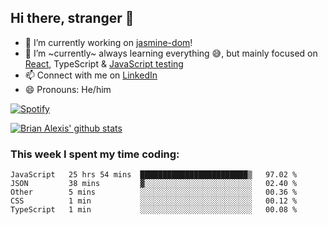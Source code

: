 ## Hi there, stranger 👋

- 🔭 I’m currently working on [jasmine-dom](https://github.com/testing-library/jasmine-dom)!
- 🌱 I’m ~currently~ always learning everything 😅, but mainly focused on [React](https://courseit.com.ar/cursos/frontend-avanzado-2020), TypeScript & [JavaScript testing](https://testingjavascript.com/)
- 📫 Connect with me on [LinkedIn](https://www.linkedin.com/in/brian-alexis/)
- 😄 Pronouns: He/him

[![Spotify](https://novatorem-nine-beige.vercel.app/api/spotify)](https://open.spotify.com/user/21ttbyunhf56rp6soqidgfk2q)

[![Brian Alexis' github stats](https://github-readme-stats-sepia-two.vercel.app/api?username=brrianalexis&show_icons=true&hide_border=true?count_private=true)](https://github.com/brrianalexis/github-readme-stats)

### This week I spent my time coding:
<!--START_SECTION:waka-->
```text
JavaScript   25 hrs 54 mins  ████████████████████████▒   97.02 % 
JSON         38 mins         ▓░░░░░░░░░░░░░░░░░░░░░░░░   02.40 % 
Other        5 mins          ░░░░░░░░░░░░░░░░░░░░░░░░░   00.36 % 
CSS          1 min           ░░░░░░░░░░░░░░░░░░░░░░░░░   00.12 % 
TypeScript   1 min           ░░░░░░░░░░░░░░░░░░░░░░░░░   00.08 % 
```
<!--END_SECTION:waka-->
